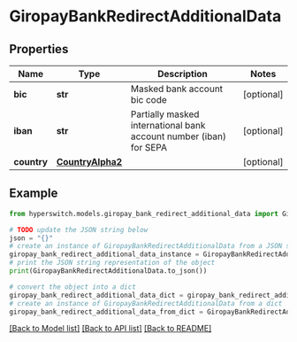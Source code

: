 # GiropayBankRedirectAdditionalData


## Properties

Name | Type | Description | Notes
------------ | ------------- | ------------- | -------------
**bic** | **str** | Masked bank account bic code | [optional] 
**iban** | **str** | Partially masked international bank account number (iban) for SEPA | [optional] 
**country** | [**CountryAlpha2**](CountryAlpha2.md) |  | [optional] 

## Example

```python
from hyperswitch.models.giropay_bank_redirect_additional_data import GiropayBankRedirectAdditionalData

# TODO update the JSON string below
json = "{}"
# create an instance of GiropayBankRedirectAdditionalData from a JSON string
giropay_bank_redirect_additional_data_instance = GiropayBankRedirectAdditionalData.from_json(json)
# print the JSON string representation of the object
print(GiropayBankRedirectAdditionalData.to_json())

# convert the object into a dict
giropay_bank_redirect_additional_data_dict = giropay_bank_redirect_additional_data_instance.to_dict()
# create an instance of GiropayBankRedirectAdditionalData from a dict
giropay_bank_redirect_additional_data_from_dict = GiropayBankRedirectAdditionalData.from_dict(giropay_bank_redirect_additional_data_dict)
```
[[Back to Model list]](../README.md#documentation-for-models) [[Back to API list]](../README.md#documentation-for-api-endpoints) [[Back to README]](../README.md)


